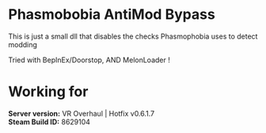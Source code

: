 # Phasmobobia AntiMod Bypass  
  
This is just a small dll that disables the checks Phasmophobia uses to detect modding  
  
Tried with BepInEx/Doorstop, AND MelonLoader !  
  
  
# Working for  
**Server version:** VR Overhaul | Hotfix v0.6.1.7  
**Steam Build ID:** 8629104  
